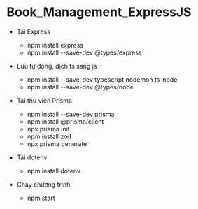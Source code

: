 # Book_Management_ExpressJS
- Tải Express
  + npm install express
  + npm install --save-dev @types/express
- Lưu tự động, dịch ts sang js
  + npm install --save-dev typescript nodemon ts-node
  + npm install --save-dev @types/node
- Tải thư viện Prisma 
  + npm install --save-dev prisma
  + npm install @prisma/client
  + npx prisma init
  + npm install zod
  + npx prisma generate
- Tải dotenv
  + npm install dotenv
 
- Chạy chương trình
  + npm start
  
